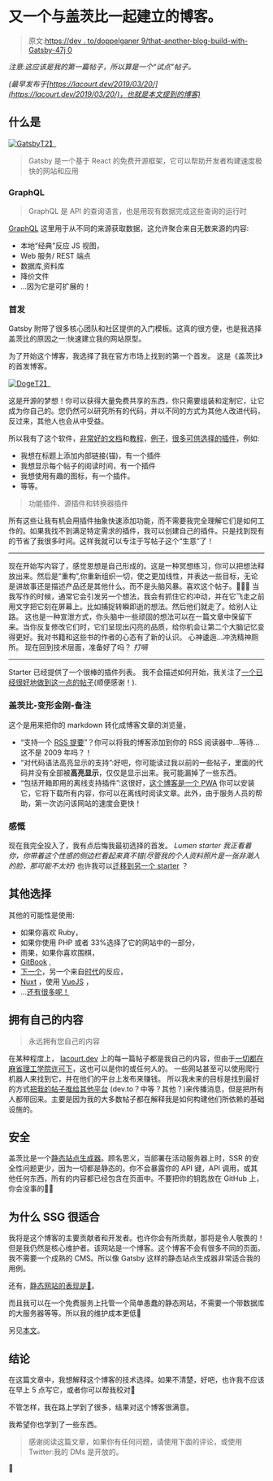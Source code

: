 # 又一个与盖茨比一起建立的博客。

> 原文:[https://dev . to/doppelganer 9/that-another-blog-build-with-Gatsby-47j 0](https://dev.to/doppelganger9/yet-another-blog-built-with-gatsby-47j0)

*注意:这应该是我的第一篇帖子，所以算是一个“试点”帖子。*

*(最早发布于[https://lacourt.dev/2019/03/20/](https://lacourt.dev/2019/03/20/)，也就是本文提到的博客)*

## [](#what-is)什么是

[![Gatsby](../Images/74bc6229493a736559e3ebcc94a7f2ba.png)T2】](https://res.cloudinary.com/practicaldev/image/fetch/s--hqM-MV2d--/c_limit%2Cf_auto%2Cfl_progressive%2Cq_auto%2Cw_880/https://user-images.githubusercontent.com/21834/35175472-11db4c98-fd74-11e7-9886-7e4e418c3f90.png)

> Gatsby 是一个基于 React 的免费开源框架，它可以帮助开发者构建速度极快的网站和应用

### [](#graphql)GraphQL

> GraphQL 是 API 的查询语言，也是用现有数据完成这些查询的运行时

[GraphQL](https://graphql.org/) 这里用于从不同的来源获取数据，这允许聚合来自无数来源的内容:

*   本地“经典”反应 JS 视图，
*   Web 服务/ REST 端点
*   数据库ˌ资料库
*   降价文件
*   ...因为它是可扩展的！

### [](#starters)首发

Gatsby 附带了很多核心团队和社区提供的入门模板。这真的很方便，也是我选择盖茨比的原因之一:快速建立我的网站原型。

为了开始这个博客，我选择了我在官方市场上找到的第一个首发。
这是《盖茨比》的首发博客。

[![Doge](../Images/e7dc6c0021cd36aa4a647a152665a2c4.png)T2】](https://res.cloudinary.com/practicaldev/image/fetch/s--B2Fv5vCu--/c_limit%2Cf_auto%2Cfl_progressive%2Cq_auto%2Cw_880/https://lacourt.dev/static/d3b01d94cc0d1706ff8272aed131a7a6/adc74/doge.jpg)

这是开源的梦想！你可以获得大量免费共享的东西，你只需要组装和定制它，让它成为你自己的。您仍然可以研究所有的代码，并以不同的方式为其他人改进代码，反过来，其他人也会从中受益。

所以我有了这个软件，[非常好的文档](https://www.gatsbyjs.org/docs/)和[教程](https://www.gatsbyjs.org/tutorial/)，[例子](https://www.gatsbyjs.org/showcase/)，[很多可供选择的插件](https://www.gatsbyjs.org/plugins/)，例如:

*   我想在标题上添加内部链接(锚)，有一个插件
*   我想显示每个帖子的阅读时间，有一个插件
*   我想使用有趣的图标，有一个插件。
*   等等。

> 功能插件、源插件和转换器插件

所有这些让我有机会用插件抽象快速添加功能，而不需要我完全理解它们是如何工作的。如果我找不到满足特定需求的插件，我可以创建自己的插件。只是找到现有的节省了我很多时间。这样我就可以专注于写帖子这个“生意”了！

* * *

现在开始写内容了，感觉思想是自己形成的。这是一种冥想练习，你可以把想法释放出来。然后是“重构”,你重新组织一切，使之更加线性，并表达一些目标，无论是讲故事还是描述产品还是其他什么。而不是头脑风暴。喜欢这个帖子。🤣🤷‍♂️
当我写作的时候，通常它会引发另一个想法，我会有抓住它的冲动，并在它飞走之前用文字把它刻在屏幕上。比如捕捉转瞬即逝的想法。然后他们就走了。给别人让路。
这也是一种宣泄方式，你头脑中一些顽固的想法可以在一篇文章中保留下来。当你反复修改它们时，它们呈现出闪亮的品质，给你机会让第二个大脑记忆变得更好。我对书籍和这些书的作者的心态有了新的认识。
心神逶迤...冲洗精神厕所。
现在回到技术层面，准备好了吗？
*打嗝*

* * *

Starter 已经提供了一个很棒的插件列表。
我不会描述如何开始，我关注了[一个已经很好地做到这一点的帖子](https://daveceddia.com/start-blog-gatsby-netlify/)(顺便感谢！).

### [](#gatsbytransformerremark)盖茨比-变形金刚-备注

这个是用来把你的 markdown 转化成博客文章的浏览量，

*   “支持一个 [RSS 提要](https://lacourt.dev/rss.xml)”？你可以将我的博客添加到你的 RSS 阅读器中...等待...这不是 2009 年吗？！
*   “对代码语法高亮显示的支持”:好吧，你可能读过我以前的一些帖子，里面的代码并没有全部被**高亮显示**，仅仅是显示出来。我可能漏掉了一些东西。
*   “包括开箱即用的离线支持插件”:这很好，[这个博客是一个 PWA](https://dev.to/future/this-blog-is-100-PWA) 你可以安装它，它将下载所有内容，你可以在离线时阅读文章。此外，由于服务人员的帮助，第一次访问该网站的速度会更快！

### [](#regrets)感慨

现在我完全投入了，我有点后悔我最初选择的首发。 *Lumen starter 我正看着你，你带着这个性感的侧边栏看起来真不错(尽管我的个人资料照片是一张非潮人的脸，那可能不太好)*
也许我可以[迁移到另一个 starter](https://dev.to/alternate-reality/migrating-to-lumen-starter) ？

## [](#other-choices)其他选择

其他的可能性是使用:

*   如果你喜欢 Ruby，
*   如果你使用 PHP 或者 33%选择了它的网站中的一部分，
*   雨果，如果你喜欢围棋，
*   [GitBook](https://www.gitbook.com/) ,
*   [下一个](https://nextjs.org/)，另一个来自[时代](https://zeit.co/)的反应，
*   [Nuxt](https://nuxtjs.org/) ，使用 [VueJS](https://vuejs.org/) ，
*   ...[还有很多呢！](https://www.staticgen.com/)

## [](#own-your-content)拥有自己的内容

> 永远拥有您自己的内容

在某种程度上， [lacourt.dev](https://lacourt.dev) 上的每一篇帖子都是我自己的内容，但由于[一切都在麻省理工学院许可下](https://github.com/doppelganger9/blog/blob/master/LICENSE)，这也可以是你的或任何人的。
一些网站甚至可以使用爬行机器人来找到它，并在他们的平台上发布来赚钱。
所以我未来的目标是找到最好的方式[把我的帖子推给其他平台](https://dev.to/future/publishing-all-the-things) (dev.to？中等？其他？)来传播消息，但是把所有人都带回来。主要是因为我的大多数帖子都在解释我是如何构建他们所依赖的基础设施的。

## [](#security)安全

盖茨比是一个[静态站点生成器](https://www.staticgen.com/gatsby)。顾名思义，当部署在活动服务器上时，SSR 的安全性问题更少，因为一切都是静态的。你不会暴露你的 API 键，API 调用，或其他任何东西，所有的内容都已经包含在页面中。不要把你的钥匙放在 GitHub 上，你会没事的👌🏼

## [](#why-an-ssg-is-a-good-fit)为什么 SSG 很适合

我将是这个博客的主要贡献者和开发者。也许你会有所贡献，那将是令人敬畏的！但是我仍然是核心维护者。该网站是一个博客。这个博客不会有很多不同的页面。我不需要一个成熟的 CMS。所以像 Gatsby 这样的静态站点生成器非常适合我的用例。

还有，[静态网站的表现是💯](https://dev.to/future/this-blog-is-100-PWA)。

而且我可以在一个免费服务上托管一个简单愚蠢的静态网站，不需要一个带数据库的大服务器等等。所以我的维护成本更低💸

另见[本文](https://hackernoon.com/why-migrate-from-wordpress-to-a-static-site-generator-c9d46bd24710)。

## [](#conclusion)结论

在这篇文章中，我想解释这个博客的技术选择。如果不清楚，好吧，也许我不应该在早上 5 点写它，或者你可以帮我校对🤣

不管怎样，我在路上学到了很多，结果对这个博客很满意。

我希望你也学到了一些东西。

> 感谢阅读这篇文章，如果你有任何问题，请使用下面的评论，或使用 Twitter:我的 DMs 是开放的。

👋